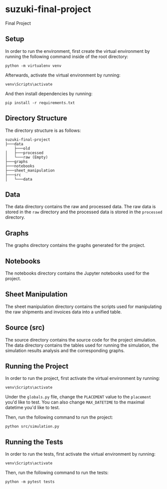 # suzuki-final-project
Final Project

## Setup

In order to run the environment, first create the virtual environment by running the following command inside of the root directory:

`python -m virtualenv venv`

Afterwards, activate the virtual environment by running:

`venv\Scripts\activate`

And then install dependencies by running:

`pip install -r requirements.txt`

## Directory Structure

The directory structure is as follows:

```
suzuki-final-project
├───data
    ├───old
│   ├───processed
│   └───raw (Empty)
├───graphs
├───notebooks
├───sheet_manipulation
├───src
│   └───data
```

## Data

The data directory contains the raw and processed data. The raw data is stored in the `raw` directory and the processed data is stored in the `processed` directory.

## Graphs

The graphs directory contains the graphs generated for the project.

## Notebooks

The notebooks directory contains the Jupyter notebooks used for the project.

## Sheet Manipulation

The sheet manipulation directory contains the scripts used for manipulating the raw shipments and invoices data into a unified table.

## Source (src)

The source directory contains the source code for the project simulation. The data directory contains the tables used for running the simulation, the simulation results analysis and the corresponding graphs.


## Running the Project

In order to run the project, first activate the virtual environment by running:

`venv\Scripts\activate`

Under the `globals.py` file, change the `PLACEMENT` value to the `placement` you'd like to test. You can also change `MAX_DATETIME` to the maximal datetime you'd like to test.

Then, run the following command to run the project:

`python src/simulation.py`

## Running the Tests

In order to run the tests, first activate the virtual environment by running:

`venv\Scripts\activate`

Then, run the following command to run the tests:

`python -m pytest tests`
